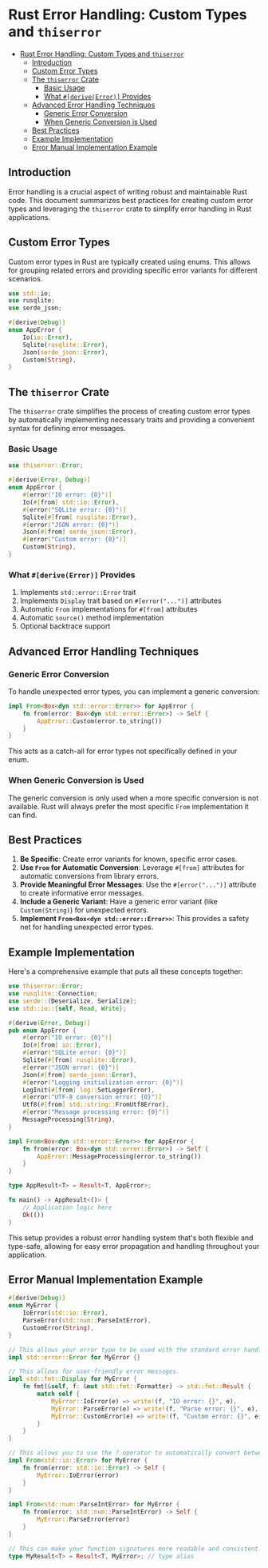# Rust Error Handling: Custom Types and `thiserror`

- [Rust Error Handling: Custom Types and `thiserror`](#rust-error-handling-custom-types-and-thiserror)
  - [Introduction](#introduction)
  - [Custom Error Types](#custom-error-types)
  - [The `thiserror` Crate](#the-thiserror-crate)
    - [Basic Usage](#basic-usage)
    - [What `#[derive(Error)]` Provides](#what-deriveerror-provides)
  - [Advanced Error Handling Techniques](#advanced-error-handling-techniques)
    - [Generic Error Conversion](#generic-error-conversion)
    - [When Generic Conversion is Used](#when-generic-conversion-is-used)
  - [Best Practices](#best-practices)
  - [Example Implementation](#example-implementation)
  - [Error Manual Implementation Example](#error-manual-implementation-example)

## Introduction

Error handling is a crucial aspect of writing robust and maintainable Rust code. This document summarizes best practices for creating custom error types and leveraging the `thiserror` crate to simplify error handling in Rust applications.

## Custom Error Types

Custom error types in Rust are typically created using enums. This allows for grouping related errors and providing specific error variants for different scenarios.

```rust
use std::io;
use rusqlite;
use serde_json;

#[derive(Debug)]
enum AppError {
    Io(io::Error),
    Sqlite(rusqlite::Error),
    Json(serde_json::Error),
    Custom(String),
}
```

## The `thiserror` Crate

The `thiserror` crate simplifies the process of creating custom error types by automatically implementing necessary traits and providing a convenient syntax for defining error messages.

### Basic Usage

```rust
use thiserror::Error;

#[derive(Error, Debug)]
enum AppError {
    #[error("IO error: {0}")]
    Io(#[from] std::io::Error),
    #[error("SQLite error: {0}")]
    Sqlite(#[from] rusqlite::Error),
    #[error("JSON error: {0}")]
    Json(#[from] serde_json::Error),
    #[error("Custom error: {0}")]
    Custom(String),
}
```

### What `#[derive(Error)]` Provides

1. Implements `std::error::Error` trait
2. Implements `Display` trait based on `#[error("...")]` attributes
3. Automatic `From` implementations for `#[from]` attributes
4. Automatic `source()` method implementation
5. Optional backtrace support

## Advanced Error Handling Techniques

### Generic Error Conversion

To handle unexpected error types, you can implement a generic conversion:

```rust
impl From<Box<dyn std::error::Error>> for AppError {
    fn from(error: Box<dyn std::error::Error>) -> Self {
        AppError::Custom(error.to_string())
    }
}
```

This acts as a catch-all for error types not specifically defined in your enum.

### When Generic Conversion is Used

The generic conversion is only used when a more specific conversion is not available. Rust will always prefer the most specific `From` implementation it can find.

## Best Practices

1. **Be Specific**: Create error variants for known, specific error cases.
2. **Use `From` for Automatic Conversion**: Leverage `#[from]` attributes for automatic conversions from library errors.
3. **Provide Meaningful Error Messages**: Use the `#[error("...")]` attribute to create informative error messages.
4. **Include a Generic Variant**: Have a generic error variant (like `Custom(String)`) for unexpected errors.
5. **Implement `From<Box<dyn std::error::Error>>`**: This provides a safety net for handling unexpected error types.

## Example Implementation

Here's a comprehensive example that puts all these concepts together:

```rust
use thiserror::Error;
use rusqlite::Connection;
use serde::{Deserialize, Serialize};
use std::io::{self, Read, Write};

#[derive(Error, Debug)]
pub enum AppError {
    #[error("IO error: {0}")]
    Io(#[from] io::Error),
    #[error("SQLite error: {0}")]
    Sqlite(#[from] rusqlite::Error),
    #[error("JSON error: {0}")]
    Json(#[from] serde_json::Error),
    #[error("Logging initialization error: {0}")]
    LogInit(#[from] log::SetLoggerError),
    #[error("UTF-8 conversion error: {0}")]
    Utf8(#[from] std::string::FromUtf8Error),
    #[error("Message processing error: {0}")]
    MessageProcessing(String),
}

impl From<Box<dyn std::error::Error>> for AppError {
    fn from(error: Box<dyn std::error::Error>) -> Self {
        AppError::MessageProcessing(error.to_string())
    }
}

type AppResult<T> = Result<T, AppError>;

fn main() -> AppResult<()> {
    // Application logic here
    Ok(())
}
```

This setup provides a robust error handling system that's both flexible and type-safe, allowing for easy error propagation and handling throughout your application.

## Error Manual Implementation Example

```rust
#[derive(Debug)]
enum MyError {
    IoError(std::io::Error),
    ParseError(std::num::ParseIntError),
    CustomError(String),
}

// This allows your error type to be used with the standard error handling mechanisms in Rust.
impl std::error::Error for MyError {}

// This allows for user-friendly error messages.
impl std::fmt::Display for MyError {
    fn fmt(&self, f: &mut std::fmt::Formatter) -> std::fmt::Result {
        match self {
            MyError::IoError(e) => write!(f, "IO error: {}", e),
            MyError::ParseError(e) => write!(f, "Parse error: {}", e),
            MyError::CustomError(e) => write!(f, "Custom error: {}", e),
        }
    }
}

// This allows you to use the ? operator to automatically convert between error types.
impl From<std::io::Error> for MyError {
    fn from(error: std::io::Error) -> Self {
        MyError::IoError(error)
    }
}

impl From<std::num::ParseIntError> for MyError {
    fn from(error: std::num::ParseIntError) -> Self {
        MyError::ParseError(error)
    }
}

// This can make your function signatures more readable and consistent.
type MyResult<T> = Result<T, MyError>; // type alias
